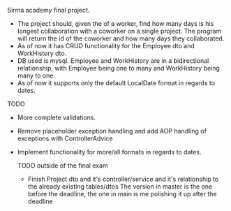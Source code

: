 Sirma academy final project.

- The project should, given the of a worker, find how many days is his longest collaboration with a coworker on a single project. The program will return the id of the coworker and how many days they collaborated.
- As of now it has CRUD functionality for the Employee dto and WorkHistory dto.
-  DB used is mysql. Employee and WorkHistory are in a bidirectional relationship, with Employee being one to many and WorkHistory being many to one.
-  As of now it supports only the default LocalDate format in regards to dates.

  TODO
  - More complete validations.
  - Remove placeholder exception handling and add AOP handling of exceptions with ControllerAdvice
  - Implement functionality for more/all formats in regards to dates.

    TODO outside of the final exam
    - Finish Project dto and it's controller/service and it's relationship to the already existing tables/dtos
The version in master is the one before the deadline, the one in main is me polishing it up after the deadline
